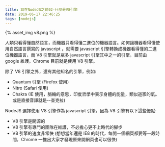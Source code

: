 ```yaml
---
title: 寫在NodeJS之前02-什麼是V8引擎
date: 2019-06-17 22:46:25
tags: [nodejs]
---
```

{% asset_img v8.png %}

人類只看得懂自然語言，而機器只看得懂二進位的機器語言。如何讓機器看得懂使用自然語言撰寫的 javascript ，就需要 javascript 引擎轉換成機器看得懂的二進位機器語言，而 V8 引擎就是眾多 javascript 引擎其中之一的引擎，目前由 google 維護。Chrome 目前就是使用 V8 引擎。

除了 V8 引擎之外，還有其他知名的引擎，例如:

- Quantum 引擎 (Firefox 使用)
- Nitro (Safari 使用)
- Chakra (IE 使用，脈輪的意思，印度哲學中表示身體的能量，類似道家的氣。或是直接音譯就是--查克拉)

NodeJS 選擇使用 V8 引擎作為 javascript 引擎，因為 V8 引擎有以下這些優點:

- V8 引擎是開源的
- V8 引擎有專門的團隊在維護，不必擔心更不上時代的腳步
- V8 引擎的速度非常快 (想想當年還是 IE8 的時代，每開一個網頁都要等一段時間，Chrome 一推出大家才發現原來開網頁也可以很快)
